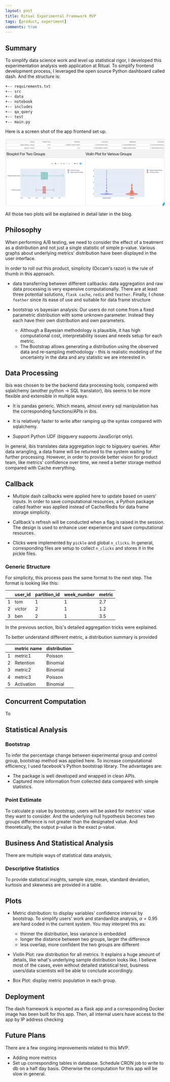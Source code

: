 ```yaml
---
layout: post
title: Ritual Experimental Framework MVP
tags: [product, experiment]
comments: true
---
```



## Summary
To simplify data science work and level up statistical rigor, I developed this experimentation analysis web application at Ritual. To simplify frontend development process, I leveraged the open source Python dashboard called dash. And the structure is:

```
+-- requirements.txt
+-- src
+-- data
+-- notebook
+-- includes
+-- qa_query
+-- test
+-- main.py
```

Here is a screen shot of the app frontend set up.

![image info](/img/app_screen_shot.png)

All those two plots will be explained in detail later in the blog.

## Philosophy

When performing A/B testing, we need to consider the effect of a treatment as a distribution and not just a single statistic of simple p-value.
Various graphs about underlying metrics' distribution have been displayed in the user interface.

In order to roll out this product, simplicity (Occam's razor) is the rule of thumb
in this approach.

- data transferring between different callbacks: data aggregation and raw data
processing is very expensive computationally. There are at least three potential solutions, `flask cache`, `redis` and `feather`. Finally, I chose `feather` since its ease of use and suitable for data frame structure

- bootstrap vs bayesian analysis: Our users do not come from a fixed parametric distribution with some unknown parameter. Instead they each have their own distribution and own parameters.

  * Although a Bayesian methodology is plausible, it has high computational cost, interpretability issues and needs setup for each metric.
  * The Bootstrap allows generating a distribution using the observed data and re-sampling methodology - this is realistic modeling of the uncertainty in the data and any statistic we are interested in.

## Data Processing

Ibis was chosen to be the backend data processing tools, compared with sqlalchemy (another python -> SQL translator), ibis seems to be more flexible and extensible in multiple ways.

- It is pandas generic. Which means, almost every sql manipulation has the corresponding functions/APIs in ibis.

- It is relatively faster to write after ramping up the syntax compared with
sqlalchemy.

- Support Python UDF (bigquery supports JavaScript only).

In general, ibis translates data aggregation logic to bigquery queries. After data wrangling, a data frame will be returned to the system waiting for further processing. However, in order to provide better vision for product team, like metrics' confidence over time, we need a better storage method  compared with Cache everything.

## Callback

- Multiple dash callbacks were applied here to update based on users' inputs. In order to save computational resources, a Python package called feather was applied instead of Cache/Redis for data frame storage simplicity.

- Callback's refresh will be conducted when a flag is raised in the session. The
design is used to enhance user experience and save computational resources.

- Clicks were implemented by `pickle` and global `n_clicks`. In general, corresponding files are setup to collect `n_clicks` and stores it in the pickle files.

### Generic Structure

For simplicity, this process pass the same format to the next step. The format is looking like this:

|     | user_id | partition_id | week_number | metric |
| --- | ------- | ------------ | ----------- | ------ |
| 1   | tom     | 1            | 1           | 2.7    |
| 2   | victor  | 2            | 1           | 1.2    |
| 3   | ben     | 2            | 1           | 3.5    |

In the previous section, Ibis's detailed aggregation tricks were explained.

To better understand different metric, a distribution summary is provided

|     | metric name | distribution |
| --- | ----------- | ------------ |
| 1   | metric1     | Poisson      |
| 2   | Retention   | Binomial     |
| 3   | metric2     | Binomial     |
| 4   | metric3     | Poisson      |
| 5   | Activation  | Binomial     |


## Concurrent Computation

To 

## Statistical Analysis


### Bootstrap

To infer the percentage change between experimental group and
control group, bootstrap method was applied here. To increase computational efficiency, I used facebook's Python bootstrap library. The advantages are:

- The package is well developed and wrapped in clean APIs.
- Captured more information from collected data compared with simple statistics.


### Point Estimate

To calculate p value by bootstrap, users will be asked for metrics' value they want to consider. And the underlying null hypothesis becomes two groups difference is not greater than the designated value. And theoretically, the output p-value is the exact p-value.

## Business And Statistical Analysis

There are multiple ways of statistical data analysis,


### Descriptive Statistics

To provide statistical insights, sample size, mean, standard deviation,
kurtosis and skewness are provided in a table.

## Plots
- Metric distribution: to display variables' confidence interval by bootstrap.
To simplify users' work and standardize analysis, $\alpha = 0.95$ are hard
coded in the current system. You may interpret this as:
  - thinner the distribution, less variance is embedded
  - longer the distance between two groups, larger the difference
  - less overlap, more confident the two groups are different

- Violin Plot: raw distribution for all metrics. It explains a huge amount of details,
like what's underlying sample distribution looks like. I believe most of the cases,
even without detailed statistical test, business users/data scientists will be able to
conclude accordingly.

- Box Plot: display metric population in each group.


## Deployment

The dash framework is exported as a flask app and a corresponding Docker image has been built for this app. Then, all internal users have access to the app by IP address checking


## Future Plans

There are a few ongoing improvements related to this MVP.

- Adding more metrics
- Set up corresponding tables in database. Schedule CRON job to write to db on a half day basis. Otherwise the computation for this app will be slow in general.
